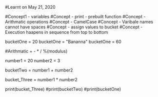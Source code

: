 #Learnt on May 21, 2020

#Concept1 - variables
#Concept - print - prebuilt function
#Concept - Arithmatic operations
#Concept - CamelCase
#Concept - Varibale names cannot have spaces
#Concept - assign values to bucket
#Concept - Execution haapens in sequence from top to bottom


bucketOne = 20
bucketOne = "Bananna"
bucketOne = 60

#Arithmatic + - * / %(modulus)

number1 = 20
number2 = 3

bucketTwo = number1 + number2

bucket_Three = number1 * number2

print(bucket_Three)
#print(bucketTwo)
#print(bucketOne)
